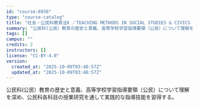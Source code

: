```yaml
---
id: "course:6938"
type: "course-catalog"
title: "社会・公民科教育法Ⅱ ／TEACHING METHODS IN SOCIAL STUDIES & CIVICS Ⅱ"
summary: "公民科(公民）教育の歴史と意義、高等学校学習指導要領（公民）について理解を深め、公民科各科目の授業研究を通して実践的な指導技能を習得する。"
tags: []
campus: ""
credits: 2
instructors: []
license: "CC-BY-4.0"
version:
  created_at: "2025-10-09T03:48:57Z"
  updated_at: "2025-10-09T03:48:57Z"
---
```

公民科(公民）教育の歴史と意義、高等学校学習指導要領（公民）について理解を深め、公民科各科目の授業研究を通して実践的な指導技能を習得する。
